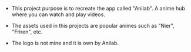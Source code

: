 - This project purpose is to recreate the app called "Anilab". A anime hub where you can watch and play videos.

- The assets used in this projects are popular animes such as "Nier", "Friren", etc.
- The logo is not mine and it is own by Anilab.
